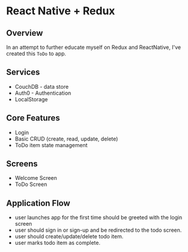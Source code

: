 # React Native + Redux

## Overview

In an attempt to further educate myself on Redux and ReactNative, I've created this `ToDo` to app.

## Services

- CouchDB - data store
- Auth0 - Authentication
- LocalStorage

## Core Features

- Login
- Basic CRUD (create, read, update, delete)
- ToDo item state management

## Screens

- Welcome Screen
- ToDo Screen

## Application Flow

- user launches app for the first time should be greeted with the login screen
- user should sign in or sign-up and be redirected to the todo screen.
- user should create/update/delete todo item.
- user marks todo item as complete.